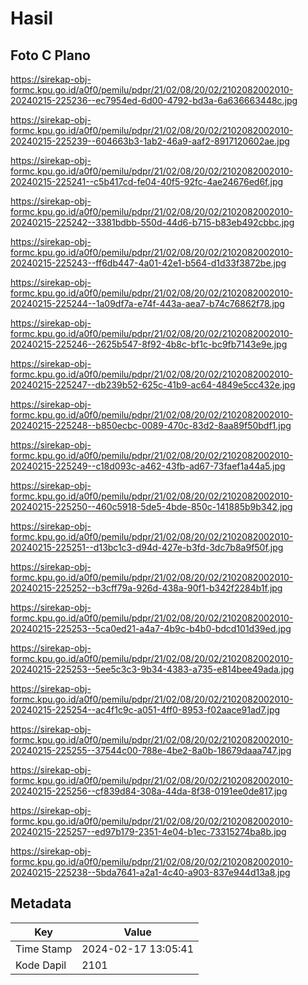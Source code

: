 # Hasil

## Foto C Plano

https://sirekap-obj-formc.kpu.go.id/a0f0/pemilu/pdpr/21/02/08/20/02/2102082002010-20240215-225236--ec7954ed-6d00-4792-bd3a-6a636663448c.jpg

https://sirekap-obj-formc.kpu.go.id/a0f0/pemilu/pdpr/21/02/08/20/02/2102082002010-20240215-225239--604663b3-1ab2-46a9-aaf2-8917120602ae.jpg

https://sirekap-obj-formc.kpu.go.id/a0f0/pemilu/pdpr/21/02/08/20/02/2102082002010-20240215-225241--c5b417cd-fe04-40f5-92fc-4ae24676ed6f.jpg

https://sirekap-obj-formc.kpu.go.id/a0f0/pemilu/pdpr/21/02/08/20/02/2102082002010-20240215-225242--3381bdbb-550d-44d6-b715-b83eb492cbbc.jpg

https://sirekap-obj-formc.kpu.go.id/a0f0/pemilu/pdpr/21/02/08/20/02/2102082002010-20240215-225243--ff6db447-4a01-42e1-b564-d1d33f3872be.jpg

https://sirekap-obj-formc.kpu.go.id/a0f0/pemilu/pdpr/21/02/08/20/02/2102082002010-20240215-225244--1a09df7a-e74f-443a-aea7-b74c76862f78.jpg

https://sirekap-obj-formc.kpu.go.id/a0f0/pemilu/pdpr/21/02/08/20/02/2102082002010-20240215-225246--2625b547-8f92-4b8c-bf1c-bc9fb7143e9e.jpg

https://sirekap-obj-formc.kpu.go.id/a0f0/pemilu/pdpr/21/02/08/20/02/2102082002010-20240215-225247--db239b52-625c-41b9-ac64-4849e5cc432e.jpg

https://sirekap-obj-formc.kpu.go.id/a0f0/pemilu/pdpr/21/02/08/20/02/2102082002010-20240215-225248--b850ecbc-0089-470c-83d2-8aa89f50bdf1.jpg

https://sirekap-obj-formc.kpu.go.id/a0f0/pemilu/pdpr/21/02/08/20/02/2102082002010-20240215-225249--c18d093c-a462-43fb-ad67-73faef1a44a5.jpg

https://sirekap-obj-formc.kpu.go.id/a0f0/pemilu/pdpr/21/02/08/20/02/2102082002010-20240215-225250--460c5918-5de5-4bde-850c-141885b9b342.jpg

https://sirekap-obj-formc.kpu.go.id/a0f0/pemilu/pdpr/21/02/08/20/02/2102082002010-20240215-225251--d13bc1c3-d94d-427e-b3fd-3dc7b8a9f50f.jpg

https://sirekap-obj-formc.kpu.go.id/a0f0/pemilu/pdpr/21/02/08/20/02/2102082002010-20240215-225252--b3cff79a-926d-438a-90f1-b342f2284b1f.jpg

https://sirekap-obj-formc.kpu.go.id/a0f0/pemilu/pdpr/21/02/08/20/02/2102082002010-20240215-225253--5ca0ed21-a4a7-4b9c-b4b0-bdcd101d39ed.jpg

https://sirekap-obj-formc.kpu.go.id/a0f0/pemilu/pdpr/21/02/08/20/02/2102082002010-20240215-225253--5ee5c3c3-9b34-4383-a735-e814bee49ada.jpg

https://sirekap-obj-formc.kpu.go.id/a0f0/pemilu/pdpr/21/02/08/20/02/2102082002010-20240215-225254--ac4f1c9c-a051-4ff0-8953-f02aace91ad7.jpg

https://sirekap-obj-formc.kpu.go.id/a0f0/pemilu/pdpr/21/02/08/20/02/2102082002010-20240215-225255--37544c00-788e-4be2-8a0b-18679daaa747.jpg

https://sirekap-obj-formc.kpu.go.id/a0f0/pemilu/pdpr/21/02/08/20/02/2102082002010-20240215-225256--cf839d84-308a-44da-8f38-0191ee0de817.jpg

https://sirekap-obj-formc.kpu.go.id/a0f0/pemilu/pdpr/21/02/08/20/02/2102082002010-20240215-225257--ed97b179-2351-4e04-b1ec-73315274ba8b.jpg

https://sirekap-obj-formc.kpu.go.id/a0f0/pemilu/pdpr/21/02/08/20/02/2102082002010-20240215-225238--5bda7641-a2a1-4c40-a903-837e944d13a8.jpg


## Metadata

| Key        | Value               |
| ---------- | ------------------- |
| Time Stamp | 2024-02-17 13:05:41 |
| Kode Dapil | 2101                |



